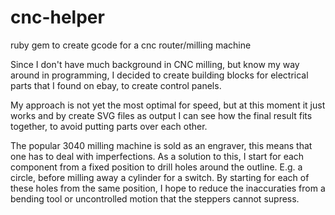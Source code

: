 # cnc-helper
ruby gem to create gcode for a cnc router/milling machine

Since I don't have much background in CNC milling, but know my way around in programming, I decided to create building blocks 
for electrical parts that I found on ebay, to create control panels.

My approach is not yet the most optimal for speed, but at this moment it just works and by create SVG files as output I can see
how the final result fits together, to avoid putting parts over each other.

The popular 3040 milling machine is sold as an engraver, this means that one has to deal with imperfections. As a solution to this,
I start for each component from a fixed position to drill holes around the outline. E.g. a circle, before milling away a cylinder for
a switch. By starting for each of these holes from the same position, I hope to reduce the inaccuraties from a bending tool or 
uncontrolled motion that the steppers cannot supress.
